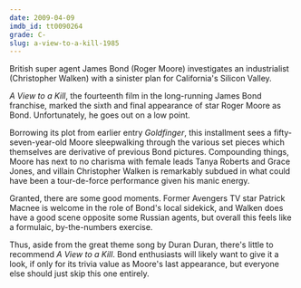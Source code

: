 ```yaml
---
date: 2009-04-09
imdb_id: tt0090264
grade: C-
slug: a-view-to-a-kill-1985
---
```


British super agent James Bond (Roger Moore) investigates an industrialist (Christopher Walken) with a sinister plan for California's Silicon Valley.

_A View to a Kill_, the fourteenth film in the long-running James Bond franchise, marked the sixth and final appearance of star Roger Moore as Bond. Unfortunately, he goes out on a low point.

Borrowing its plot from earlier entry <span data-imdb-id="tt0058150">_Goldfinger_</span>, this installment sees a fifty-seven-year-old Moore sleepwalking through the various set pieces which themselves are derivative of previous Bond pictures. Compounding things, Moore has next to no charisma with female leads Tanya Roberts and Grace Jones, and villain Christopher Walken is remarkably subdued in what could have been a tour-de-force performance given his manic energy.

Granted, there are some good moments. Former Avengers TV star Patrick Macnee is welcome in the role of Bond's local sidekick, and Walken does have a good scene opposite some Russian agents, but overall this feels like a formulaic, by-the-numbers exercise.

Thus, aside from the great theme song by Duran Duran, there's little to recommend _A View to a Kill_. Bond enthusiasts will likely want to give it a look, if only for its trivia value as Moore's last appearance, but everyone else should just skip this one entirely.

